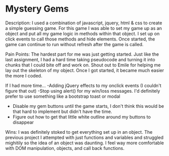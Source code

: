 # Mystery Gems 

Description:
I used a combination of javascript, jquery, html & css to create a simple guessing game.  For this game I was able to set my game up as an object and put all my game logic in methods within that object.  I set up on click events to call those methods and hide elements. Once started, the game can continue to run without refresh after the game is called. 

Pain Points:
The hardest part for me was just getting started.  Just like the last assignment, I had a hard time taking pseudocode and turning it into chunks that I could bite off and work on.  Shout out to Emile for helping me lay out the skeleton of my object.  Once I got started, it became much easier the more I coded. 

If I had more time... 
-Adding jQuery effects to my onclick events (I couldn't figure that out)
-Stop using alert() for my win/loss messages.  I'd definitely prefer to use something like a bootstrap toast or modal
- Disable my gem buttons until the game starts, I don't think this would be that hard to implement but didn't have the time.
- Figure out how to get that little white outline around my buttons to disappear

Wins: 
I was definitely stoked to get everything set up in an object.  The previous project I attempted with just functions and variables and struggled mighitily so the idea of an object was daunting.  I feel way more comfortable with DOM manipulation, objects, and call back functions. 

